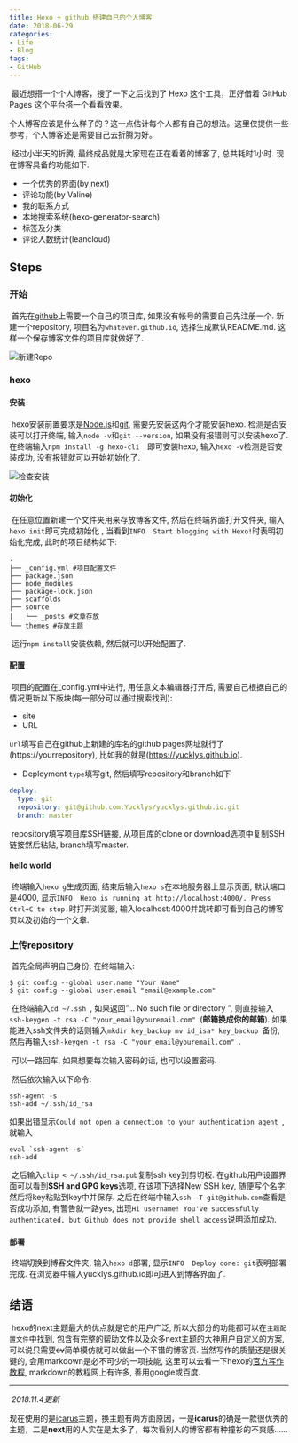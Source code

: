 ```yaml
---
title: Hexo + github 搭建自己的个人博客
date: 2018-06-29
categories:
- Life
- Blog
tags: 
- GitHub
---
```


​	最近想搭一个个人博客，搜了一下之后找到了 Hexo 这个工具，正好借着 GitHub Pages 这个平台搭一个看看效果。

<!--more-->

​	个人博客应该是什么样子的？这一点估计每个人都有自己的想法。这里仅提供一些参考，个人博客还是需要自己去折腾为好。

​	经过小半天的折腾, 最终成品就是大家现在正在看着的博客了, 总共耗时1小时. 现在博客具备的功能如下:

- 一个优秀的界面(by next)
-  评论功能(by Valine)
- 我的联系方式
- 本地搜索系统(hexo-generator-search)
- 标签及分类
- 评论人数统计(leancloud)

## Steps

### 开始

​	首先在[github](https://github.com/)上需要一个自己的项目库, 如果没有帐号的需要自己先注册一个. 新建一个repository, 项目名为`whatever.github.io`, 选择生成默认README.md. 这样一个保存博客文件的项目库就做好了.

![新建Repo](https://i.loli.net/2019/01/05/5c30424ba3950.png)

### hexo

#### 安装

​	hexo安装前置要求是[Node.js](http://nodejs.org/)和[git](http://git-scm.com/), 需要先安装这两个才能安装hexo. 检测是否安装可以打开终端, 输入`node -v`和`git --version`, 如果没有报错则可以安装hexo了. 在终端输入`npm install -g hexo-cli  `即可安装hexo, 输入`hexo -v`检测是否安装成功, 没有报错就可以开始初始化了.

![检查安装](https://i.loli.net/2019/01/05/5c30424b85682.png)

#### 初始化

​	在任意位置新建一个文件夹用来存放博客文件, 然后在终端界面打开文件夹, 输入`hexo init`即可完成初始化 , 当看到`INFO  Start blogging with Hexo!`时表明初始化完成, 此时的项目结构如下:

```
.
├── _config.yml #项目配置文件
├── package.json
├── node_modules
├── package-lock.json
├── scaffolds
├── source
|   └── _posts #文章存放
└── themes #存放主题
```

​	运行`npm install`安装依赖, 然后就可以开始配置了.

#### 配置

​	项目的配置在_config.yml中进行, 用任意文本编辑器打开后, 需要自己根据自己的情况更新以下版块(每一部分可以通过搜索找到):

- site
- URL

`url`填写自己在github上新建的库名的github pages网址就行了(https://yourrepository), 比如我的就是(https://yucklys.github.io).

- Deployment
  `type`填写git, 然后填写repository和branch如下

```yaml
deploy:
  type: git
  repository: git@github.com:Yucklys/yucklys.github.io.git
  branch: master
```

​	repository填写项目库SSH链接, 从项目库的clone or download选项中复制SSH链接然后粘贴, branch填写master.

#### hello world

​	终端输入`hexo g`生成页面, 结束后输入`hexo s`在本地服务器上显示页面, 默认端口是4000, 显示`INFO  Hexo is running at http://localhost:4000/. Press Ctrl+C to stop.`时打开浏览器, 输入localhost:4000并跳转即可看到自己的博客页以及初始的一个文章. 

### 上传repository

​	首先全局声明自己身份, 在终端输入:

```
$ git config --global user.name "Your Name"
$ git config --global user.email "email@example.com"
```

​	在终端输入`cd ~/.ssh `, 如果返回”… No such file or directory ”, 则直接输入`ssh-keygen -t rsa -C "your_email@youremail.com" `(**邮箱换成你的邮箱**). 如果能进入ssh文件夹的话则输入`mkdir key_backup mv id_isa* key_backup `备份, 然后再输入`ssh-keygen -t rsa -C "your_email@youremail.com" `.

​	可以一路回车, 如果想要每次输入密码的话, 也可以设置密码.

​	然后依次输入以下命令:

```
ssh-agent -s
ssh-add ~/.ssh/id_rsa
```

​	如果出错显示`Could not open a connection to your authentication agent `, 就输入

```
eval `ssh-agent -s`
ssh-add
```

​	之后输入`clip < ~/.ssh/id_rsa.pub`复制ssh key到剪切板. 在github用户设置界面可以看到**SSH and GPG keys**选项, 在该项下选择New SSH key, 随便写个名字, 然后将key粘贴到key中并保存. 之后在终端中输入`ssh -T git@github.com`查看是否成功添加, 有警告就一路yes, 出现`Hi username! You've successfully authenticated, but Github does not provide shell access`说明添加成功.

#### 部署

​	终端切换到博客文件夹, 输入`hexo d`部署, 显示`INFO  Deploy done: git`表明部署完成. 在浏览器中输入yucklys.github.io即可进入到博客界面了.

## 结语

​	hexo的next主题最大的优点就是它的用户广泛, 所以大部分的功能都可以在`主题配置文件`中找到, 包含有完整的帮助文件以及众多next主题的大神用户自定义的方案, 可以说只需要~~cv~~简单模仿就可以做出一个不错的博客页. 当然写作的质量还是很关键的, 会用markdown是必不可少的一项技能, 这里可以去看一下hexo的[官方写作教程](https://hexo.io/zh-cn/docs/writing.html), markdown的教程网上有许多, 善用google或百度.

---

​	*2018.11.4更新*

现在使用的是[icarus](https://github.com/ppoffice/hexo-theme-icarus)主题，换主题有两方面原因，一是**icarus**的确是一款很优秀的主题，二是**next**用的人实在是太多了，每次看别人的博客都有种撞衫的不爽感……
